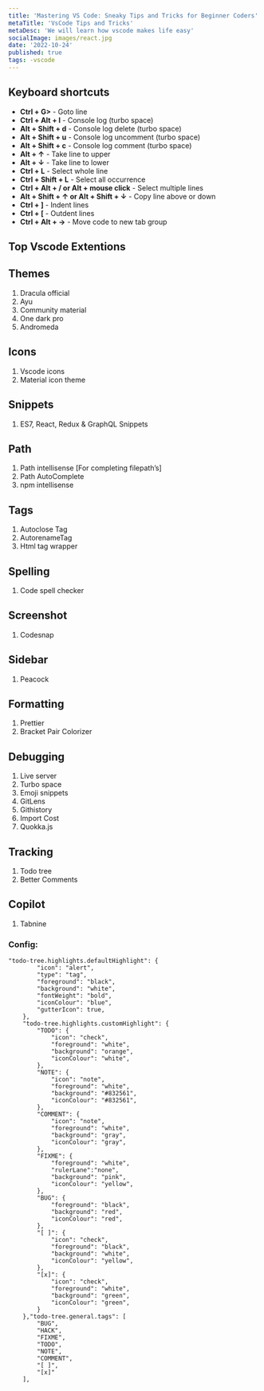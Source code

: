 ```yaml
---
title: 'Mastering VS Code: Sneaky Tips and Tricks for Beginner Coders'
metaTitle: 'VsCode Tips and Tricks'
metaDesc: 'We will learn how vscode makes life easy'
socialImage: images/react.jpg
date: '2022-10-24'
published: true
tags: -vscode
---
```


## Keyboard shortcuts

- **Ctrl + G>** - Goto line
- **Ctrl + Alt + l** - Console log (turbo space)
- **Alt + Shift + d** - Console log delete (turbo space)
- **Alt + Shift + u** - Console log uncomment (turbo space)
- **Alt + Shift + c** - Console log comment (turbo space)
- **Alt + ↑** - Take line to upper
- **Alt + ↓** - Take line to lower
- **Ctrl + L** - Select whole line
- **Ctrl + Shift + L** - Select all occurrence
- **Ctrl + Alt + / or Alt + mouse click** - Select multiple lines
- **Alt + Shift + ↑ or Alt + Shift + ↓** - Copy line above or down
- **Ctrl + ]** - Indent lines
- **Ctrl + [** - Outdent lines
- **Ctrl + Alt + ->** - Move code to new tab group

## Top Vscode Extentions

## Themes

1. Dracula official
2. Ayu
3. Community material
4. One dark pro
5. Andromeda

## Icons

1. Vscode icons
2. Material icon theme

## Snippets

1. ES7, React, Redux & GraphQL Snippets

## Path

1. Path intellisense [For completing filepath’s]
2. Path AutoComplete
3. npm intellisense

## Tags

1. Autoclose Tag
2. AutorenameTag
3. Html tag wrapper

## Spelling

1. Code spell checker

## Screenshot

1. Codesnap

## Sidebar

1. Peacock

## Formatting

1. Prettier
2. Bracket Pair Colorizer

## Debugging

1. Live server
2. Turbo space
3. Emoji snippets
4. GitLens
5. Githistory
6. Import Cost
7. Quokka.js

## Tracking

1. Todo tree
2. Better Comments

## Copilot

1. Tabnine

### Config:

```
"todo-tree.highlights.defaultHighlight": {
        "icon": "alert",
        "type": "tag",
        "foreground": "black",
        "background": "white",
        "fontWeight": "bold",
        "iconColour": "blue",
        "gutterIcon": true,
    },
    "todo-tree.highlights.customHighlight": {
        "TODO": {
            "icon": "check",
            "foreground": "white",
            "background": "orange",
            "iconColour": "white",
        },
        "NOTE": {
            "icon": "note",
            "foreground": "white",
            "background": "#832561",
            "iconColour": "#832561",
        },
        "COMMENT": {
            "icon": "note",
            "foreground": "white",
            "background": "gray",
            "iconColour": "gray",
        },
        "FIXME": {
            "foreground": "white",
            "rulerLane":"none",
            "background": "pink",
            "iconColour": "yellow",
        },
        "BUG": {
            "foreground": "black",
            "background": "red",
            "iconColour": "red",
        },
        "[ ]": {
            "icon": "check",
            "foreground": "black",
            "background": "white",
            "iconColour": "yellow",
        },
        "[x]": {
            "icon": "check",
            "foreground": "white",
            "background": "green",
            "iconColour": "green",
        }
    },"todo-tree.general.tags": [
        "BUG",
        "HACK",
        "FIXME",
        "TODO",
        "NOTE",
        "COMMENT",
        "[ ]",
        "[x]"
    ],
```
